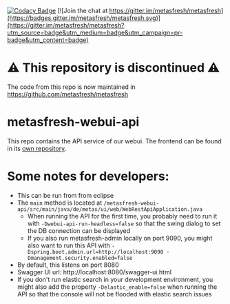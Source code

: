 [![Codacy Badge](https://api.codacy.com/project/badge/Grade/39f7f2f16c634233aae159c219169b7b)](https://www.codacy.com/app/metasfresh/metasfresh-webui?utm_source=github.com&amp;utm_medium=referral&amp;utm_content=metasfresh/metasfresh-webui&amp;utm_campaign=Badge_Grade)
[![Join the chat at https://gitter.im/metasfresh/metasfresh](https://badges.gitter.im/metasfresh/metasfresh.svg)](https://gitter.im/metasfresh/metasfresh?utm_source=badge&utm_medium=badge&utm_campaign=pr-badge&utm_content=badge)

# :warning: This repository is discontinued :warning:

The code from this repo is now maintained in https://github.com/metasfresh/metasfresh


# metasfresh-webui-api

This repo contains the API service of our webui. The frontend can be found in its [own repository](https://github.com/metasfresh/metasfresh-webui-frontend).

# Some notes for developers:

* This can be run from from eclipse
* The `main` method is located at `/metasfresh-webui-api/src/main/java/de/metas/ui/web/WebRestApiApplication.java`
  * When running the API for the first time, you probably need to run it with `-Dwebui-api-run-headless=false` so that the swing dialog to set the DB connection can be displayed
  * If you also run metasfresh-admin locally on port 9090, you might also want to run this API with `-Dspring.boot.admin.url=http://localhost:9090 -Dmanagement.security.enabled=false`
* By default, this listens on port 8080
* Swagger UI url: http://localhost:8080/swagger-ui.html
* If you don't run elastic search in your development environment, you might also add the property `-Delastic_enable=false` when running the API so that the console will not be flooded with elastic search issues

